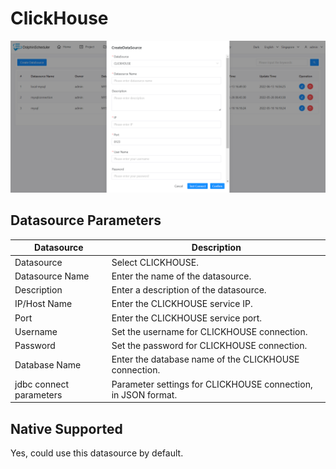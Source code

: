 # ClickHouse

![ClickHouse Datasource](../../../../img/new_ui/dev/datasource/ClickHouse.png)

## Datasource Parameters

| **Datasource** | **Description** |
| --- | --- |
| Datasource | Select CLICKHOUSE. |
| Datasource Name | Enter the name of the datasource. |
| Description | Enter a description of the datasource. |
| IP/Host Name | Enter the CLICKHOUSE service IP. |
| Port | Enter the CLICKHOUSE service port. |
| Username | Set the username for CLICKHOUSE connection. |
| Password | Set the password for CLICKHOUSE connection. |
| Database Name | Enter the database name of the CLICKHOUSE connection. |
| jdbc connect parameters | Parameter settings for CLICKHOUSE connection, in JSON format. |

## Native Supported

Yes, could use this datasource by default.